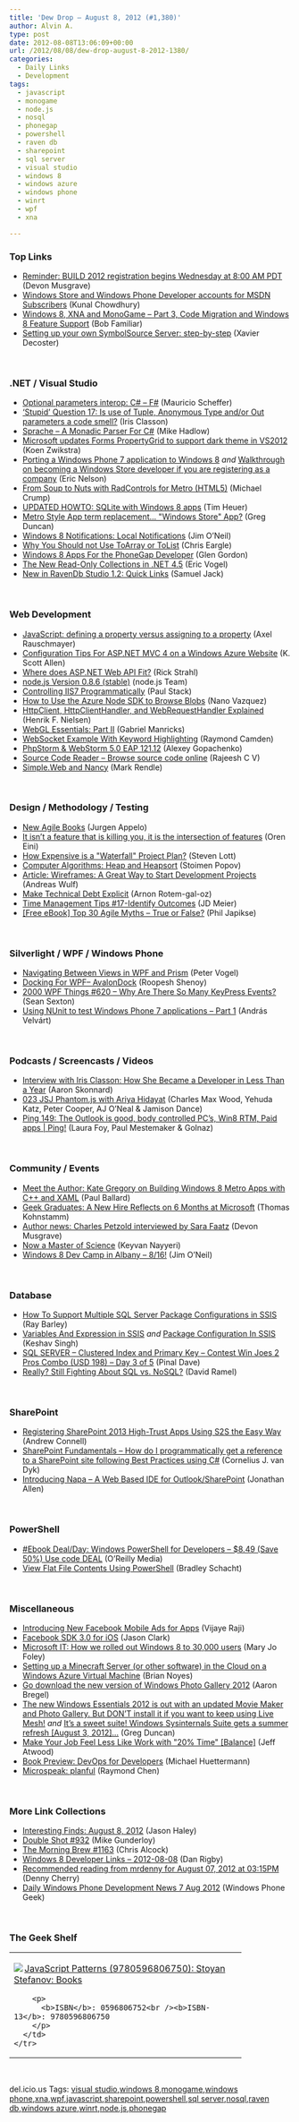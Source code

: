 ```yaml
---
title: 'Dew Drop – August 8, 2012 (#1,380)'
author: Alvin A.
type: post
date: 2012-08-08T13:06:09+00:00
url: /2012/08/08/dew-drop-august-8-2012-1380/
categories:
  - Daily Links
  - Development
tags:
  - javascript
  - monogame
  - node.js
  - nosql
  - phonegap
  - powershell
  - raven db
  - sharepoint
  - sql server
  - visual studio
  - windows 8
  - windows azure
  - windows phone
  - winrt
  - wpf
  - xna

---
```

### <a name="top"></a>Top Links

  * [Reminder: BUILD 2012 registration begins Wednesday at 8:00 AM PDT][1] (Devon Musgrave)
  * [Windows Store and Windows Phone Developer accounts for MSDN Subscribers][2] (Kunal Chowdhury)
  * [Windows 8, XNA and MonoGame &#8211; Part 3, Code Migration and Windows 8 Feature Support][3] (Bob Familiar)
  * [Setting up your own SymbolSource Server: step-by-step][4] (Xavier Decoster)

&#160;

### <a name="dotnet"></a>.NET / Visual Studio

  * [Optional parameters interop: C# &#8211; F#][5] (Mauricio Scheffer)
  * [‘Stupid’ Question 17: Is use of Tuple, Anonymous Type and/or Out parameters a code smell?][6] (Iris Classon)
  * [Sprache – A Monadic Parser For C#][7] (Mike Hadlow)
  * [Microsoft updates Forms PropertyGrid to support dark theme in VS2012][8] (Koen Zwikstra)
  * [Porting a Windows Phone 7 application to Windows 8][9] _and_ [Walkthrough on becoming a Windows Store developer if you are registering as a company][10] (Eric Nelson)
  * [From Soup to Nuts with RadControls for Metro (HTML5)][11] (Michael Crump)
  * [UPDATED HOWTO: SQLite with Windows 8 apps][12] (Tim Heuer)
  * [Metro Style App term replacement&#8230; "Windows Store" App?][13] (Greg Duncan)
  * [Windows 8 Notifications: Local Notifications][14] (Jim O&#8217;Neil)
  * [Why You Should not Use ToArray or ToList][15] (Chris Eargle)
  * [Windows 8 Apps For the PhoneGap Developer][16] (Glen Gordon)
  * [The New Read-Only Collections in .NET 4.5][17] (Eric Vogel)
  * [New in RavenDb Studio 1.2: Quick Links][18] (Samuel Jack)

&#160;

### <a name="web"></a>Web Development

  * [JavaScript: defining a property versus assigning to a property][19] (Axel Rauschmayer)
  * [Configuration Tips For ASP.NET MVC 4 on a Windows Azure Website][20] (K. Scott Allen)
  * [Where does ASP.NET Web API Fit?][21] (Rick Strahl)
  * <a href="http://blog.nodejs.org/2012/08/07/node-v0-8-6-stable/" target="_blank">node.js Version 0.8.6 (stable)</a> (node.js Team)
  * [Controlling IIS7 Programmatically][22] (Paul Stack)
  * [How to Use the Azure Node SDK to Browse Blobs][23] (Nano Vazquez)
  * [HttpClient, HttpClientHandler, and WebRequestHandler Explained][24] (Henrik F. Nielsen)
  * [WebGL Essentials: Part II][25] (Gabriel Manricks)
  * [WebSocket Example With Keyword Highlighting][26] (Raymond Camden)
  * [PhpStorm & WebStorm 5.0 EAP 121.12][27] (Alexey Gopachenko)
  * [Source Code Reader &#8211; Browse source code online][28] (Rajeesh C V)
  * [Simple.Web and Nancy][29] (Mark Rendle)

&#160;

### <a name="design"></a>Design / Methodology / Testing

  * [New Agile Books][30] (Jurgen Appelo)
  * [It isn’t a feature that is killing you, it is the intersection of features][31] (Oren Eini)
  * [How Expensive is a "Waterfall" Project Plan?][32] (Steven Lott)
  * [Computer Algorithms: Heap and Heapsort][33] (Stoimen Popov)
  * [Article: Wireframes: A Great Way to Start Development Projects][34] (Andreas Wulf)
  * [Make Technical Debt Explicit][35] (Arnon Rotem-gal-oz)
  * [Time Management Tips #17-Identify Outcomes][36] (JD Meier)
  * <a href="http://feedproxy.google.com/~r/Telerik/~3/OVAFZNjaRZU/free-ebook-top-30-agile-myths-true-or-false.aspx" target="_blank">[Free eBook] Top 30 Agile Myths – True or False?</a> (Phil Japikse)

&#160;

### <a name="silverlight"></a>Silverlight / WPF / Windows Phone

  * [Navigating Between Views in WPF and Prism][37] (Peter Vogel)
  * [Docking For WPF– AvalonDock][38] (Roopesh Shenoy)
  * <a href="http://wpf.2000things.com/2012/08/08/620-why-are-there-so-many-keypress-events/" target="_blank">2000 WPF Things #620 – Why Are There So Many KeyPress Events?</a> (Sean Sexton)
  * [Using NUnit to test Windows Phone 7 applications – Part 1][39] (András Velvárt)

&#160;

### <a name="podcasts"></a>Podcasts / Screencasts / Videos

  * [Interview with Iris Classon: How She Became a Developer in Less Than a Year][40] (Aaron Skonnard)
  * [023 JSJ Phantom.js with Ariya Hidayat][41] (Charles Max Wood, Yehuda Katz, Peter Cooper, AJ O’Neal & Jamison Dance)
  * [Ping 149: The Outlook is good, body controlled PC&#8217;s, Win8 RTM, Paid apps | Ping!][42] (Laura Foy, Paul Mestemaker & Golnaz)

&#160;

### <a name="events"></a>Community / Events

  * [Meet the Author: Kate Gregory on Building Windows 8 Metro Apps with C++ and XAML][43] (Paul Ballard)
  * [Geek Graduates: A New Hire Reflects on 6 Months at Microsoft][44] (Thomas Kohnstamm)
  * [Author news: Charles Petzold interviewed by Sara Faatz][45] (Devon Musgrave)
  * [Now a Master of Science][46] (Keyvan Nayyeri)
  * [Windows 8 Dev Camp in Albany – 8/16!][47] (Jim O&#8217;Neil)

&#160;

### <a name="sql"></a>Database

  * [How To Support Multiple SQL Server Package Configurations in SSIS][48] (Ray Barley)
  * [Variables And Expression in SSIS][49] _and_ [Package Configuration In SSIS][50] (Keshav Singh)
  * [SQL SERVER – Clustered Index and Primary Key – Contest Win Joes 2 Pros Combo (USD 198) – Day 3 of 5][51] (Pinal Dave)
  * [Really? Still Fighting About SQL vs. NoSQL?][52] (David Ramel)

&#160;

### <a name="sp"></a>SharePoint

  * [Registering SharePoint 2013 High-Trust Apps Using S2S the Easy Way][53] (Andrew Connell)
  * [SharePoint Fundamentals &#8211; How do I programmatically get a reference to a SharePoint site following Best Practices using C#][54] (Cornelius J. van Dyk)
  * [Introducing Napa – A Web Based IDE for Outlook/SharePoint][55] (Jonathan Allen)

&#160;

### <a name="ps"></a>PowerShell

  * <a href="http://feeds.oreilly.com/~r/oreilly/news/~3/iRfJkTGf4V0/0636920024491.do" target="_blank">#Ebook Deal/Day: Windows PowerShell for Developers &#8211; $8.49 (Save 50%) Use code DEAL</a> (O&#8217;Reilly Media)
  * [View Flat File Contents Using PowerShell][56] (Bradley Schacht)

&#160;

### <a name="misc"></a>Miscellaneous

  * <a href="http://developers.facebook.com/blog/post/2012/08/07/introducing-new-mobile-ads-for-apps/" target="_blank">Introducing New Facebook Mobile Ads for Apps</a> (Vijaye Raji)
  * [Facebook SDK 3.0 for iOS][57] (Jason Clark)
  * [Microsoft IT: How we rolled out Windows 8 to 30,000 users][58] (Mary Jo Foley)
  * [Setting up a Minecraft Server (or other software) in the Cloud on a Windows Azure Virtual Machine][59] (Brian Noyes)
  * [Go download the new version of Windows Photo Gallery 2012][60] (Aaron Bregel)
  * [The new Windows Essentials 2012 is out with an updated Movie Maker and Photo Gallery. But DON&#8217;T install it if you want to keep using Live Mesh!][61] _and_ [It&#8217;s a sweet suite! Windows Sysinternals Suite gets a summer refresh [August 3, 2012]&#8230;][62] (Greg Duncan)
  * [Make Your Job Feel Less Like Work with "20% Time" [Balance]][63] (Jeff Atwood)
  * [Book Preview: DevOps for Developers][64] (Michael Huettermann)
  * [Microspeak: planful][65] (Raymond Chen)

&#160;

### <a name="links"></a>More Link Collections

  * [Interesting Finds: August 8, 2012][66] (Jason Haley)
  * [Double Shot #932][67] (Mike Gunderloy)
  * [The Morning Brew #1163][68] (Chris Alcock)
  * [Windows 8 Developer Links – 2012-08-08][69] (Dan Rigby)
  * [Recommended reading from mrdenny for August 07, 2012 at 03:15PM][70] (Denny Cherry)
  * [Daily Windows Phone Development News 7 Aug 2012][71] (Windows Phone Geek)

&#160;

### <a name="shelf"></a>The Geek Shelf

<div style="padding-bottom: 0px; margin: 0px; padding-left: 0px; padding-right: 0px; display: inline; float: none; padding-top: 0px" id="scid:7dc1bd33-94bd-46fd-a20b-0131235bcd47:2724c2df-c32c-4add-bb07-7d04151666d3" class="wlWriterEditableSmartContent">
  <table cellspacing="0" cellpadding="2" width="400" border="0" unselectable="on">
    <tr>
      <td valign="top" width="400">
        <p>
          <a title="JavaScript Patterns (9780596806750): Stoyan Stefanov: Books" href="http://www.amazon.com/exec/obidos/ASIN/0596806752/alvinashcraft-20"><img data-recalc-dims="1" decoding="async" src="https://i0.wp.com/images.amazon.com/images/P/0596806752.01.MZZZZZZZ.jpg?w=660" border="0" align="left" style="float:left" />JavaScript Patterns (9780596806750): Stoyan Stefanov: Books</a>
        </p>
        
        <p>
          <b>ISBN</b>: 0596806752<br /><b>ISBN-13</b>: 9780596806750
        </p>
      </td>
    </tr>
  </table>
</div>

&#160;

<div style="padding-bottom: 0px; margin: 0px; padding-left: 0px; padding-right: 0px; display: inline; float: none; padding-top: 0px" id="scid:0767317B-992E-4b12-91E0-4F059A8CECA8:926bb789-7d61-421b-91ed-ad0a5650c5b9" class="wlWriterEditableSmartContent">
  del.icio.us Tags: <a href="http://del.icio.us/popular/visual+studio" rel="tag">visual studio</a>,<a href="http://del.icio.us/popular/windows+8" rel="tag">windows 8</a>,<a href="http://del.icio.us/popular/monogame" rel="tag">monogame</a>,<a href="http://del.icio.us/popular/windows+phone" rel="tag">windows phone</a>,<a href="http://del.icio.us/popular/xna" rel="tag">xna</a>,<a href="http://del.icio.us/popular/wpf" rel="tag">wpf</a>,<a href="http://del.icio.us/popular/javascript" rel="tag">javascript</a>,<a href="http://del.icio.us/popular/sharepoint" rel="tag">sharepoint</a>,<a href="http://del.icio.us/popular/powershell" rel="tag">powershell</a>,<a href="http://del.icio.us/popular/sql+server" rel="tag">sql server</a>,<a href="http://del.icio.us/popular/nosql" rel="tag">nosql</a>,<a href="http://del.icio.us/popular/raven+db" rel="tag">raven db</a>,<a href="http://del.icio.us/popular/windows+azure" rel="tag">windows azure</a>,<a href="http://del.icio.us/popular/winrt" rel="tag">winrt</a>,<a href="http://del.icio.us/popular/node.js" rel="tag">node.js</a>,<a href="http://del.icio.us/popular/phonegap" rel="tag">phonegap</a>
</div>

 [1]: http://blogs.msdn.com/b/microsoft_press/archive/2012/08/07/reminder-build-2012-registration-begins-thursday-at-8-00-am-pdt.aspx
 [2]: http://feedproxy.google.com/~r/kunal2383/~3/F9VsdS-O0wY/microsoft-announced-windows-store-and-windows-phone-developer-accounts-for-msdn-subscribers.html
 [3]: http://feedproxy.google.com/~r/msdn/bobfamiliar/~3/l7nVoMUscSE/windows-8-xna-and-monogame-part-3-code-migration-and-windows-8-feature-support.aspx
 [4]: http://xavierdecoster.azurewebsites.net/setting-up-your-own-symbolsource-server-step-by-step
 [5]: http://bugsquash.blogspot.com/2012/08/optional-parameters-interop-c-f.html
 [6]: http://www.irisclasson.com/2012/08/07/stupid-question-17-is-use-of-tuple-anonymous-type-andor-out-parameters-a-code-smell/
 [7]: http://feedproxy.google.com/~r/CodeRant/~3/4LOcsFaHyZQ/sprache-monadic-parser-for-c.html
 [8]: http://firstfloorsoftware.com/blog/microsoft-updates-forms-propertygrid-to-support-dark-theme-in-vs2012/
 [9]: http://feedproxy.google.com/~r/IUpdateable/~3/IGoxaHTP1ow/
 [10]: http://feedproxy.google.com/~r/IUpdateable/~3/nDnu3uQYQvU/
 [11]: http://feedproxy.google.com/~r/Telerik/~3/eavzdxZA758/from-soup-to-nuts-with-radcontrols-for-metro-html5.aspx
 [12]: http://feeds.timheuer.com/~r/timheuer/~3/wKz1YcXByUc/updated-how-to-using-sqlite-from-windows-store-apps.aspx
 [13]: http://coolthingoftheday.blogspot.com/2012/08/metro-style-app-term-replacement-store.html
 [14]: http://blogs.msdn.com/b/jimoneil/archive/2012/08/07/windows-8-notifications-local-notifications.aspx
 [15]: http://www.kodefuguru.com/post/2012/08/08/Why-You-Should-not-Use-ToArray-or-ToList.aspx
 [16]: http://feeds.dzone.com/~r/zones/css/~3/n8XHc6l2GFQ/windows-8-apps-phonegap
 [17]: http://visualstudiomagazine.com/articles/2012/08/07/new-read-only-collection-interfaces-for-net.aspx
 [18]: http://feedproxy.google.com/~r/HibernatingRhinos/~3/NgzQKYTUsxg/new-in-ravendb-studio-1-2-quick-links
 [19]: http://feedproxy.google.com/~r/2ality/~3/sSGF1aNd0Iw/property-definition-assignment.html
 [20]: http://odetocode.com/Blogs/scott/archive/2012/08/07/configuration-tips-for-asp-net-mvc-4-on-a-windows.aspx
 [21]: http://feedproxy.google.com/~r/RickStrahl/~3/8cJVnLz85U0/Where-does-ASPNET-Web-API-Fit
 [22]: http://feeds.dzone.com/~r/zones/css/~3/kbHKxAdXxjw/controlling-iis7
 [23]: http://feeds.dzone.com/~r/zones/css/~3/ZWbZOiQajdM/how-use-azure-node-sdk-browse
 [24]: http://blogs.msdn.com/b/henrikn/archive/2012/08/07/httpclient-httpclienthandler-and-httpwebrequesthandler.aspx
 [25]: http://feedproxy.google.com/~r/nettuts/~3/2b9ooQ4V1oE/
 [26]: http://feeds.dzone.com/~r/zones/css/~3/A9p1zoVwIdw/websocket-example-keyword
 [27]: http://feedproxy.google.com/~r/jetbrains_webIde/~3/kBovE1iOp-k/
 [28]: http://blog.appharbor.com/2012/08/07/source-code-reader-browse-source-code-online
 [29]: http://blog.markrendle.net/2012/08/07/simple-web-and-nancy/
 [30]: http://feedproxy.google.com/~r/noop/~3/8ydVsMKSPw4/new-agile-books.html
 [31]: http://feedproxy.google.com/~r/AyendeRahien/~3/GMMNEfUjzDc/it-isnrsquo-t-a-feature-that-is-killing-you-it-is-the-intersection-of-features
 [32]: http://slott-softwarearchitect.blogspot.com/2012/08/how-expensive-is-waterfall-project-plan.html
 [33]: http://feedproxy.google.com/~r/stoimenblog/~3/rEGE4igXGGU/
 [34]: http://www.infoq.com/articles/wireframes-start-development-projects
 [35]: http://feeds.dzone.com/~r/zones/agile/~3/vM26Ggcf1yY/make-technical-debt-explicit
 [36]: http://feedproxy.google.com/~r/jmeier/~3/Qpji97I9H3k/time-management-tips-17-identify-outcomes.aspx
 [37]: http://visualstudiomagazine.com/articles/2012/08/07/view-navigation-in-wpf-unity.aspx
 [38]: http://www.infoq.com/news/2012/08/avalondock
 [39]: http://dotneteers.net/blogs/vbandi/archive/2012/08/08/using-nunit-to-test-windows-phone-7-applications-part-1.aspx
 [40]: http://blog.pluralsight.com/2012/08/07/interview-with-iris-classon-how-she-became-a-developer-in-less-than-a-year/
 [41]: http://javascriptjabber.com/023-jsj-phantom-js-with-ariya-hidayat/
 [42]: http://channel9.msdn.com/Shows/PingShow/Ping-149-The-Outlook-is-good-body-controlled-PCs-Win8-RTM-Paid-apps
 [43]: http://blog.pluralsight.com/2012/08/07/meet-the-author-kate-gregory-on-building-windows-8-metro-apps-with-c-and-xaml/
 [44]: http://feeds.microsoftjobsblog.com/~r/MicrosoftJobsBlog/~3/OjseD6s9Yxo/new-hire-6months
 [45]: http://blogs.msdn.com/b/microsoft_press/archive/2012/08/07/author-news-charles-petzold-interviewed-by-sara-faatz.aspx
 [46]: http://keyvan.io/now-a-master-of-science
 [47]: http://blogs.msdn.com/b/jimoneil/archive/2012/08/07/windows-8-dev-camp-in-albany-8-16.aspx
 [48]: http://feedproxy.google.com/~r/MSSQLTips-LatestSqlServerTips/~3/b8Wd6wADJwA/tip.asp
 [49]: http://www.codeproject.com/Articles/436371/Variables-And-Expression-in-SSIS
 [50]: http://www.codeproject.com/Articles/436372/Package-Configuration-In-SSIS
 [51]: http://blog.sqlauthority.com/2012/08/08/sql-server-clustered-index-and-primary-key-contest-win-joes-2-pros-combo-usd-198-day-3-of-5/
 [52]: http://visualstudiomagazine.com/blogs/data-driver/2012/08/sql-vs-nosql-drags-out.aspx
 [53]: http://feedproxy.google.com/~r/AndrewConnell/~3/zW4F5eJN8dU/registering-sharepoint-2013-high-trust-apps-using-s2s-the-easy.aspx
 [54]: http://www.cjvandyk.com/blog/Lists/Posts/ViewPost.aspx?ID=356
 [55]: http://www.infoq.com/news/2012/08/Napa
 [56]: http://www.sqlservercentral.com/blogs/bradleyschacht/2012/08/07/view-flat-file-contents-using-powershell/
 [57]: http://developers.facebook.com/blog/post/2012/08/07/facebook-sdk-3-0-for-ios/
 [58]: http://www.zdnet.com/microsoft-it-how-we-rolled-out-windows-8-to-30000-users-7000002286/
 [59]: http://www.softinsight.com/bnoyes/2012/08/08/SettingUpAMinecraftServerOrOtherSoftwareInTheCloudOnAWindowsAzureVirtualMachine.aspx
 [60]: https://rawcamera.wordpress.com/2012/08/07/go-download-the-new-version-of-windows-photo-gallery-2012/
 [61]: http://coolthingoftheday.blogspot.com/2012/08/the-new-windows-essentials-2012-is-out.html
 [62]: http://coolthingoftheday.blogspot.com/2012/08/it-sweet-suite-windows-sysinternals.html
 [63]: http://feeds.gawker.com/~r/lifehacker/full/~3/823pm6tk6o8/make-work-feel-less-like-work-with-the-8020-rule
 [64]: http://feeds.dzone.com/~r/zones/books/~3/jmR0Myo95FY/book-preview-devops-developers
 [65]: http://blogs.msdn.com/b/oldnewthing/archive/2012/08/07/10334562.aspx
 [66]: http://jasonhaley.com/blog/post.aspx?id=5986f0c3-1d49-43ac-8408-dbed1c5bbbd1
 [67]: http://afreshcup.com/home/2012/8/8/double-shot-932.html
 [68]: http://feedproxy.google.com/~r/ReflectivePerspective/~3/LswUmvxg6dk/
 [69]: http://danrigby.com/2012/08/07/windows-8-developer-links-2012-08-08/
 [70]: http://feedproxy.google.com/~r/sqlserverpedia/~3/cQmmNdOvGa4/
 [71]: http://feedproxy.google.com/~r/Windowsphonegeek/~3/Ridh2hl-MTQ/daily-windows-phone-development-news-7-aug-2012